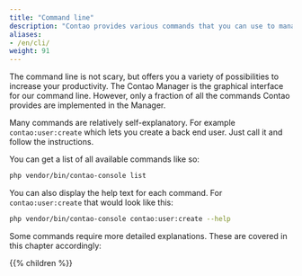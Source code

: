 ```yaml
---
title: "Command line"
description: "Contao provides various commands that you can use to manage your application"
aliases:
- /en/cli/
weight: 91
---
```


The command line is not scary, but offers you a variety of possibilities to increase your productivity. The Contao
Manager is the graphical interface for our command line. However, only a fraction of all the commands Contao provides
are implemented in the Manager.

Many commands are relatively self-explanatory. For example `contao:user:create` which lets you create a back end user.
Just call it and follow the instructions.

You can get a list of all available commands like so:

```bash
php vendor/bin/contao-console list
```

You can also display the help text for each command. For `contao:user:create` that would look like this:

```bash
php vendor/bin/contao-console contao:user:create --help
```

Some commands require more detailed explanations. These are covered in this chapter accordingly:

{{% children %}}
